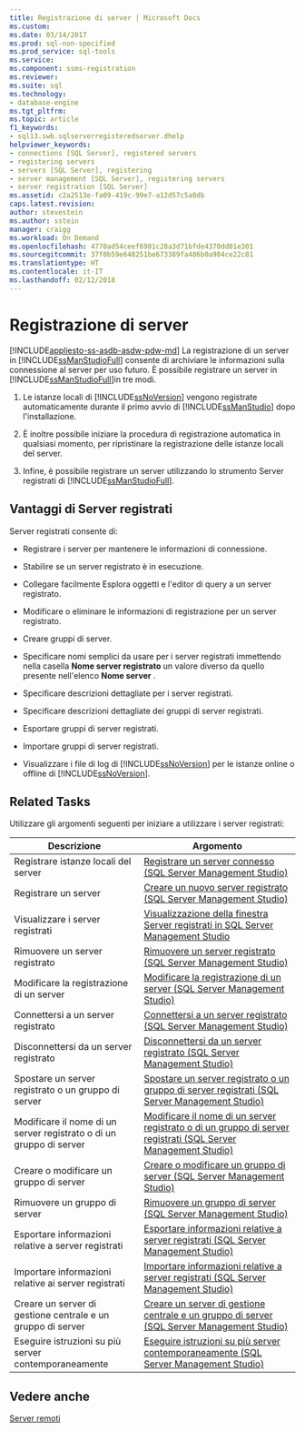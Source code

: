 ```yaml
---
title: Registrazione di server | Microsoft Docs
ms.custom: 
ms.date: 03/14/2017
ms.prod: sql-non-specified
ms.prod_service: sql-tools
ms.service: 
ms.component: ssms-registration
ms.reviewer: 
ms.suite: sql
ms.technology:
- database-engine
ms.tgt_pltfrm: 
ms.topic: article
f1_keywords:
- sql13.swb.sqlserverregisteredserver.dhelp
helpviewer_keywords:
- connections [SQL Server], registered servers
- registering servers
- servers [SQL Server], registering
- server management [SQL Server], registering servers
- server registration [SQL Server]
ms.assetid: c2a2513e-fa09-419c-99e7-a12d57c5a0db
caps.latest.revision: 
author: stevestein
ms.author: sstein
manager: craigg
ms.workload: On Demand
ms.openlocfilehash: 4770ad54ceef6901c28a3d71bfde4370dd01e301
ms.sourcegitcommit: 37f0b59e648251be673389fa486b0a984ce22c81
ms.translationtype: HT
ms.contentlocale: it-IT
ms.lasthandoff: 02/12/2018
---
```

# <a name="register-servers"></a>Registrazione di server
[!INCLUDE[appliesto-ss-asdb-asdw-pdw-md](../../includes/appliesto-ss-asdb-asdw-pdw-md.md)]
La registrazione di un server in [!INCLUDE[ssManStudioFull](../../includes/ssmanstudiofull-md.md)] consente di archiviare le informazioni sulla connessione al server per uso futuro. È possibile registrare un server in [!INCLUDE[ssManStudioFull](../../includes/ssmanstudiofull-md.md)]in tre modi.  
  
1.  Le istanze locali di [!INCLUDE[ssNoVersion](../../includes/ssnoversion-md.md)] vengono registrate automaticamente durante il primo avvio di [!INCLUDE[ssManStudio](../../includes/ssmanstudio-md.md)] dopo l'installazione.  
  
2.  È inoltre possibile iniziare la procedura di registrazione automatica in qualsiasi momento, per ripristinare la registrazione delle istanze locali del server.  
  
3.  Infine, è possibile registrare un server utilizzando lo strumento Server registrati di [!INCLUDE[ssManStudioFull](../../includes/ssmanstudiofull-md.md)].  
  
## <a name="benefits-of-registered-servers"></a>Vantaggi di Server registrati  
 Server registrati consente di:  
  
-   Registrare i server per mantenere le informazioni di connessione.  
  
-   Stabilire se un server registrato è in esecuzione.  
  
-   Collegare facilmente Esplora oggetti e l'editor di query a un server registrato.  
  
-   Modificare o eliminare le informazioni di registrazione per un server registrato.  
  
-   Creare gruppi di server.  
  
-   Specificare nomi semplici da usare per i server registrati immettendo nella casella **Nome server registrato** un valore diverso da quello presente nell'elenco **Nome server** .  
  
-   Specificare descrizioni dettagliate per i server registrati.  
  
-   Specificare descrizioni dettagliate dei gruppi di server registrati.  
  
-   Esportare gruppi di server registrati.  
  
-   Importare gruppi di server registrati.  
  
-   Visualizzare i file di log di [!INCLUDE[ssNoVersion](../../includes/ssnoversion-md.md)] per le istanze online o offline di [!INCLUDE[ssNoVersion](../../includes/ssnoversion-md.md)].  
  
## <a name="related-tasks"></a>Related Tasks  
 Utilizzare gli argomenti seguenti per iniziare a utilizzare i server registrati:  
  
|**Descrizione**|**Argomento**|  
|---------------------|---------------|  
|Registrare istanze locali del server|[Registrare un server connesso &#40;SQL Server Management Studio&#41;](../../tools/sql-server-management-studio/register-a-connected-server-sql-server-management-studio.md)|  
|Registrare un server|[Creare un nuovo server registrato &#40;SQL Server Management Studio&#41;](../../tools/sql-server-management-studio/create-a-new-registered-server-sql-server-management-studio.md)|  
|Visualizzare i server registrati|[Visualizzazione della finestra Server registrati in SQL Server Management Studio](../../tools/sql-server-management-studio/view-registered-servers-in-sql-server-management-studio.md)|  
|Rimuovere un server registrato|[Rimuovere un server registrato &#40;SQL Server Management Studio&#41;](../../tools/sql-server-management-studio/remove-a-registered-server-sql-server-management-studio.md)|  
|Modificare la registrazione di un server|[Modificare la registrazione di un server &#40;SQL Server Management Studio&#41;](../../tools/sql-server-management-studio/change-a-server-s-registration-sql-server-management-studio.md)|  
|Connettersi a un server registrato|[Connettersi a un server registrato &#40;SQL Server Management Studio&#41;](../../tools/sql-server-management-studio/connect-to-a-registered-server-sql-server-management-studio.md)|  
|Disconnettersi da un server registrato|[Disconnettersi da un server registrato &#40;SQL Server Management Studio&#41;](../../tools/sql-server-management-studio/disconnect-from-a-registered-server-sql-server-management-studio.md)|  
|Spostare un server registrato o un gruppo di server|[Spostare un server registrato o un gruppo di server registrati &#40;SQL Server Management Studio&#41;](../../tools/sql-server-management-studio/move-a-registered-server-or-registered-server-group.md)|  
|Modificare il nome di un server registrato o di un gruppo di server|[Modificare il nome di un server registrato o di un gruppo di server registrati &#40;SQL Server Management Studio&#41;](../../tools/sql-server-management-studio/change-the-name-of-registered-server-or-registered-server-group.md)|  
|Creare o modificare un gruppo di server|[Creare o modificare un gruppo di server &#40;SQL Server Management Studio&#41;](../../tools/sql-server-management-studio/create-or-edit-a-server-group-sql-server-management-studio.md)|  
|Rimuovere un gruppo di server|[Rimuovere un gruppo di server &#40;SQL Server Management Studio&#41;](../../tools/sql-server-management-studio/remove-a-server-group-sql-server-management-studio.md)|  
|Esportare informazioni relative a server registrati|[Esportare informazioni relative a server registrati &#40;SQL Server Management Studio&#41;](../../tools/sql-server-management-studio/export-registered-server-information-sql-server-management-studio.md)|  
|Importare informazioni relative ai server registrati|[Importare informazioni relative a server registrati &#40;SQL Server Management Studio&#41;](../../tools/sql-server-management-studio/import-registered-server-information-sql-server-management-studio.md)|  
|Creare un server di gestione centrale e un gruppo di server|[Creare un server di gestione centrale e un gruppo di server &#40;SQL Server Management Studio&#41;](../../tools/sql-server-management-studio/create-a-central-management-server-and-server-group.md)|  
|Eseguire istruzioni su più server contemporaneamente|[Eseguire istruzioni su più server contemporaneamente &#40;SQL Server Management Studio&#41;](../../tools/sql-server-management-studio/execute-statements-against-multiple-servers-simultaneously.md)|  
  
## <a name="see-also"></a>Vedere anche  
 [Server remoti](../../database-engine/configure-windows/remote-servers.md)  
  
  
